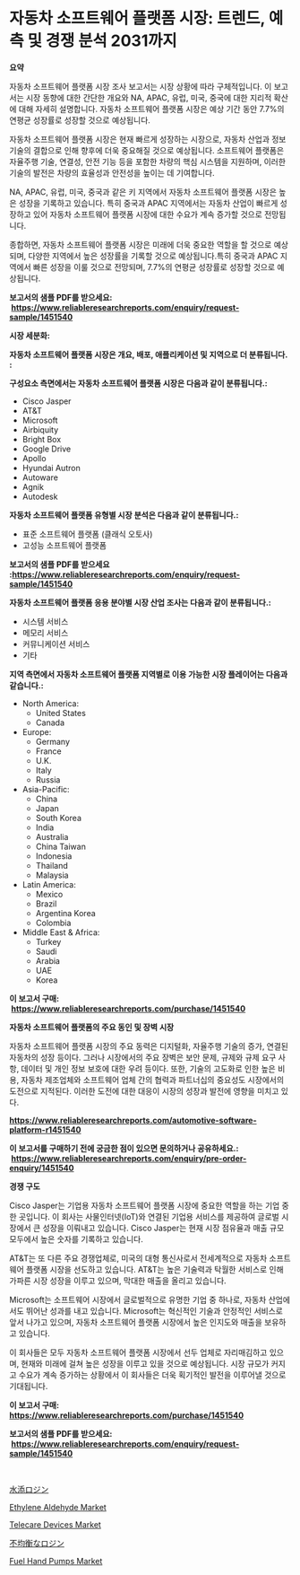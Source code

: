 <p><h1>자동차 소프트웨어 플랫폼 시장: 트렌드, 예측 및 경쟁 분석 2031까지</h1></p><p><strong>요약</strong></p>
<p><p>자동차 소프트웨어 플랫폼 시장 조사 보고서는 시장 상황에 따라 구체적입니다. 이 보고서는 시장 동향에 대한 간단한 개요와 NA, APAC, 유럽, 미국, 중국에 대한 지리적 확산에 대해 자세히 설명합니다. 자동차 소프트웨어 플랫폼 시장은 예상 기간 동안 7.7%의 연평균 성장률로 성장할 것으로 예상됩니다.</p><p>자동차 소프트웨어 플랫폼 시장은 현재 빠르게 성장하는 시장으로, 자동차 산업과 정보기술의 결합으로 인해 향후에 더욱 중요해질 것으로 예상됩니다. 소프트웨어 플랫폼은 자율주행 기술, 연결성, 안전 기능 등을 포함한 차량의 핵심 시스템을 지원하며, 이러한 기술의 발전은 차량의 효율성과 안전성을 높이는 데 기여합니다.</p><p>NA, APAC, 유럽, 미국, 중국과 같은 키 지역에서 자동차 소프트웨어 플랫폼 시장은 높은 성장을 기록하고 있습니다. 특히 중국과 APAC 지역에서는 자동차 산업이 빠르게 성장하고 있어 자동차 소프트웨어 플랫폼 시장에 대한 수요가 계속 증가할 것으로 전망됩니다.</p><p>종합하면, 자동차 소프트웨어 플랫폼 시장은 미래에 더욱 중요한 역할을 할 것으로 예상되며, 다양한 지역에서 높은 성장률을 기록할 것으로 예상됩니다.특히 중국과 APAC 지역에서 빠른 성장을 이룰 것으로 전망되며, 7.7%의 연평균 성장률로 성장할 것으로 예상됩니다.</p></p>
<p><strong>보고서의 샘플 PDF를 받으세요: &nbsp;<a href="https://www.reliableresearchreports.com/enquiry/request-sample/1451540">https://www.reliableresearchreports.com/enquiry/request-sample/1451540</a></strong></p>
<p><strong>시장 세분화:</strong></p>
<p><strong> 자동차 소프트웨어 플랫폼 시장은 개요, 배포, 애플리케이션 및 지역으로 더 분류됩니다. :</strong></p>
<p><strong>구성요소 측면에서는 자동차 소프트웨어 플랫폼 시장은 다음과 같이 분류됩니다.:</strong></p>
<p><ul><li>Cisco Jasper</li><li>AT&T</li><li>Microsoft</li><li>Airbiquity</li><li>Bright Box</li><li>Google Drive</li><li>Apollo</li><li>Hyundai Autron</li><li>Autoware</li><li>Agnik</li><li>Autodesk</li></ul></p>
<p><strong> 자동차 소프트웨어 플랫폼 유형별 시장 분석은 다음과 같이 분류됩니다.:</strong></p>
<p><ul><li>표준 소프트웨어 플랫폼 (클래식 오토사)</li><li>고성능 소프트웨어 플랫폼</li></ul></p>
<p><strong>보고서의 샘플 PDF를 받으세요 :<a href="https://www.reliableresearchreports.com/enquiry/request-sample/1451540">https://www.reliableresearchreports.com/enquiry/request-sample/1451540</a></strong></p>
<p><strong> 자동차 소프트웨어 플랫폼 응용 분야별 시장 산업 조사는 다음과 같이 분류됩니다.:</strong></p>
<p><ul><li>시스템 서비스</li><li>메모리 서비스</li><li>커뮤니케이션 서비스</li><li>기타</li></ul></p>
<p><strong>지역 측면에서 자동차 소프트웨어 플랫폼 지역별로 이용 가능한 시장 플레이어는 다음과 같습니다.:</strong></p>
<p><ul>
    <li>
        North America:
        <ul>
            <li>United States</li>
            <li>Canada</li>
        </ul>
    </li>
    <li>
        Europe:
        <ul>
            <li>Germany</li>
            <li>France</li>
            <li>U.K.</li>
            <li>Italy</li>
            <li>Russia</li>
        </ul>
    </li>
    <li>
        Asia-Pacific:
        <ul>
            <li>China</li>
            <li>Japan</li>
            <li>South Korea</li>
            <li>India</li>
            <li>Australia</li>
            <li>China Taiwan</li>
            <li>Indonesia</li>
            <li>Thailand</li>
            <li>Malaysia</li>
        </ul>
    </li>
    <li>
        Latin America:
        <ul>
            <li>Mexico</li>
            <li>Brazil</li>
            <li>Argentina Korea</li>
            <li>Colombia</li>
        </ul>
    </li>
    <li>
        Middle East & Africa:
        <ul>
            <li>Turkey</li>
            <li>Saudi</li>
            <li>Arabia</li>
            <li>UAE</li>
            <li>Korea</li>
        </ul>
    </li>
    </ul></p>
<p><strong>이 보고서 구매: &nbsp;<a href="https://www.reliableresearchreports.com/purchase/1451540">https://www.reliableresearchreports.com/purchase/1451540</a></strong></p>
<p><strong>자동차 소프트웨어 플랫폼의 주요 동인 및 장벽 시장</strong></p>
<p><p>자동차 소프트웨어 플랫폼 시장의 주요 동력은 디지털화, 자율주행 기술의 증가, 연결된 자동차의 성장 등이다. 그러나 시장에서의 주요 장벽은 보안 문제, 규제와 규제 요구 사항, 데이터 및 개인 정보 보호에 대한 우려 등이다. 또한, 기술의 고도화로 인한 높은 비용, 자동차 제조업체와 소프트웨어 업체 간의 협력과 파트너십의 중요성도 시장에서의 도전으로 지적된다. 이러한 도전에 대한 대응이 시장의 성장과 발전에 영향을 미치고 있다.</p></p>
<p><strong><a href="https://www.reliableresearchreports.com/automotive-software-platform-r1451540">https://www.reliableresearchreports.com/automotive-software-platform-r1451540</a></strong></p>
<p><strong>이 보고서를 구매하기 전에 궁금한 점이 있으면 문의하거나 공유하세요.: &nbsp;<a href="https://www.reliableresearchreports.com/enquiry/pre-order-enquiry/1451540">https://www.reliableresearchreports.com/enquiry/pre-order-enquiry/1451540</a></strong></p>
<p><strong>경쟁 구도</strong></p>
<p><p>Cisco Jasper는 기업용 자동차 소프트웨어 플랫폼 시장에 중요한 역할을 하는 기업 중 한 곳입니다. 이 회사는 사물인터넷(IoT)와 연결된 기업용 서비스를 제공하여 글로벌 시장에서 큰 성장을 이뤄내고 있습니다. Cisco Jasper는 현재 시장 점유율과 매출 규모 모두에서 높은 숫자를 기록하고 있습니다.</p><p>AT&T는 또 다른 주요 경쟁업체로, 미국의 대형 통신사로서 전세계적으로 자동차 소프트웨어 플랫폼 시장을 선도하고 있습니다. AT&T는 높은 기술력과 탁월한 서비스로 인해 가파른 시장 성장을 이루고 있으며, 막대한 매출을 올리고 있습니다.</p><p>Microsoft는 소프트웨어 시장에서 글로벌적으로 유명한 기업 중 하나로, 자동차 산업에서도 뛰어난 성과를 내고 있습니다. Microsoft는 혁신적인 기술과 안정적인 서비스로 앞서 나가고 있으며, 자동차 소프트웨어 플랫폼 시장에서 높은 인지도와 매출을 보유하고 있습니다.</p><p>이 회사들은 모두 자동차 소프트웨어 플랫폼 시장에서 선두 업체로 자리매김하고 있으며, 현재와 미래에 걸쳐 높은 성장을 이루고 있을 것으로 예상됩니다. 시장 규모가 커지고 수요가 계속 증가하는 상황에서 이 회사들은 더욱 획기적인 발전을 이루어낼 것으로 기대됩니다.</p></p>
<p><strong>이 보고서 구매: &nbsp; <a href="https://www.reliableresearchreports.com/purchase/1451540">https://www.reliableresearchreports.com/purchase/1451540</a></strong></p>
<p><strong>보고서의 샘플 PDF를 받으세요: &nbsp;<a href="https://www.reliableresearchreports.com/enquiry/request-sample/1451540">https://www.reliableresearchreports.com/enquiry/request-sample/1451540</a></strong><strong></strong></p>
<p>&nbsp;</p>
<p><p><a href="https://github.com/gfggqjbfys368009/Market-Research-Report-List-1/blob/main/407064822785.md">水添ロジン</a></p><p><a href="https://issuu.com/reportprime-2/docs/ethylene-aldehyde-market-size-2030.pptx">Ethylene Aldehyde Market</a></p><p><a href="https://github.com/eeaveuhhh/Market-Research-Report-List-2/blob/main/telecare-devices-market.md">Telecare Devices Market</a></p><p><a href="https://github.com/qwpelcjko9242629/Market-Research-Report-List-1/blob/main/695470622784.md">不均衡なロジン</a></p><p><a href="https://view.publitas.com/reportprime-1/fuel-hand-pumps-market-size-market-outlook-and-market-forecast-2024-to-2031/">Fuel Hand Pumps Market</a></p></p>